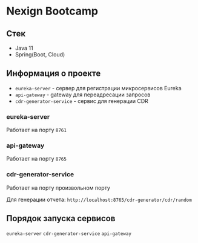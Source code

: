 # Nexign Bootcamp
## Стек
- Java 11
- Spring(Boot, Cloud)

## Информация о проекте
- ``eureka-server`` - сервер для регистрации микросервисов Eureka
- ``api-gateway`` - gateway для переадресации запросов
- ``cdr-generator-service`` - сервис для генерации CDR

### eureka-server
Работает на порту ``8761``

### api-gateway
Работает на порту ``8765``

### cdr-generator-service
Работает на порту произвольном порту

Для генерации отчета: ``http://localhost:8765/cdr-generator/cdr/random``

## Порядок запуска сервисов
``eureka-server`` ``cdr-generator-service`` ``api-gateway``